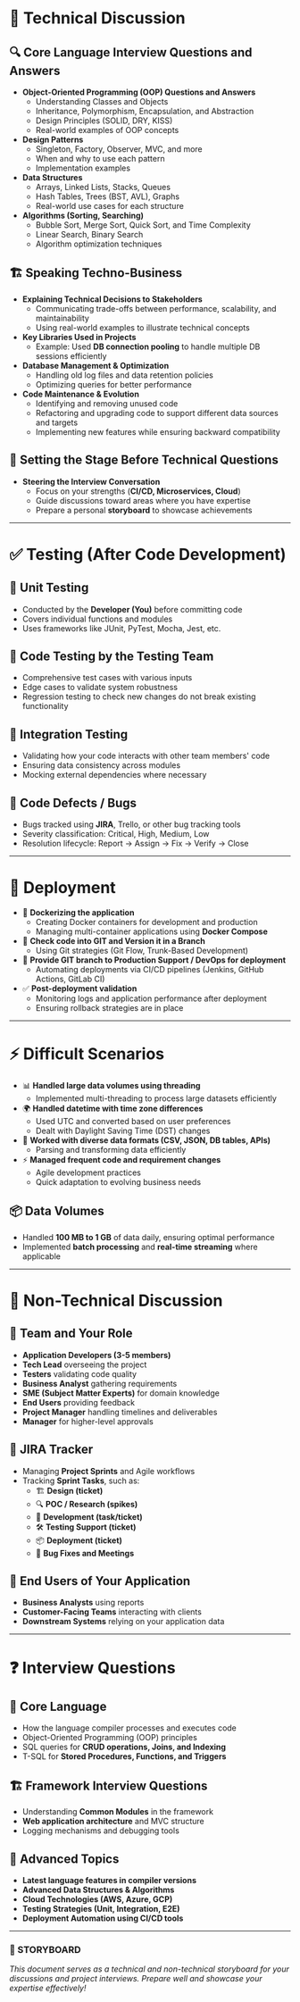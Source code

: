 # 📌 Technical Discussion  

## 🔍 Core Language Interview Questions and Answers  
- **Object-Oriented Programming (OOP) Questions and Answers**  
  - Understanding Classes and Objects  
  - Inheritance, Polymorphism, Encapsulation, and Abstraction  
  - Design Principles (SOLID, DRY, KISS)  
  - Real-world examples of OOP concepts  
- **Design Patterns**  
  - Singleton, Factory, Observer, MVC, and more  
  - When and why to use each pattern  
  - Implementation examples  
- **Data Structures**  
  - Arrays, Linked Lists, Stacks, Queues  
  - Hash Tables, Trees (BST, AVL), Graphs  
  - Real-world use cases for each structure  
- **Algorithms (Sorting, Searching)**  
  - Bubble Sort, Merge Sort, Quick Sort, and Time Complexity  
  - Linear Search, Binary Search  
  - Algorithm optimization techniques  

## 🏗️ Speaking Techno-Business  
- **Explaining Technical Decisions to Stakeholders**  
  - Communicating trade-offs between performance, scalability, and maintainability  
  - Using real-world examples to illustrate technical concepts  
- **Key Libraries Used in Projects**  
  - Example: Used **DB connection pooling** to handle multiple DB sessions efficiently  
- **Database Management & Optimization**  
  - Handling old log files and data retention policies  
  - Optimizing queries for better performance  
- **Code Maintenance & Evolution**  
  - Identifying and removing unused code  
  - Refactoring and upgrading code to support different data sources and targets  
  - Implementing new features while ensuring backward compatibility  

## 🎤 Setting the Stage Before Technical Questions  
- **Steering the Interview Conversation**  
  - Focus on your strengths (**CI/CD, Microservices, Cloud**)  
  - Guide discussions toward areas where you have expertise  
  - Prepare a personal **storyboard** to showcase achievements  

---

# ✅ Testing (After Code Development)  

## 🔹 Unit Testing  
- Conducted by the **Developer (You)** before committing code  
- Covers individual functions and modules  
- Uses frameworks like JUnit, PyTest, Mocha, Jest, etc.  

## 🔹 Code Testing by the Testing Team  
- Comprehensive test cases with various inputs  
- Edge cases to validate system robustness  
- Regression testing to check new changes do not break existing functionality  

## 🔹 Integration Testing  
- Validating how your code interacts with other team members' code  
- Ensuring data consistency across modules  
- Mocking external dependencies where necessary  

## 🐞 Code Defects / Bugs  
- Bugs tracked using **JIRA**, Trello, or other bug tracking tools  
- Severity classification: Critical, High, Medium, Low  
- Resolution lifecycle: Report → Assign → Fix → Verify → Close  

---

# 🚀 Deployment  

- 🐳 **Dockerizing the application**  
  - Creating Docker containers for development and production  
  - Managing multi-container applications using **Docker Compose**  
- 🔀 **Check code into GIT and Version it in a Branch**  
  - Using Git strategies (Git Flow, Trunk-Based Development)  
- 🎯 **Provide GIT branch to Production Support / DevOps for deployment**  
  - Automating deployments via CI/CD pipelines (Jenkins, GitHub Actions, GitLab CI)  
- ✅ **Post-deployment validation**  
  - Monitoring logs and application performance after deployment  
  - Ensuring rollback strategies are in place  

---

# ⚡ Difficult Scenarios  

- 📊 **Handled large data volumes using threading**  
  - Implemented multi-threading to process large datasets efficiently  
- 🌍 **Handled datetime with time zone differences**  
  - Used UTC and converted based on user preferences  
  - Dealt with Daylight Saving Time (DST) changes  
- 📂 **Worked with diverse data formats (CSV, JSON, DB tables, APIs)**  
  - Parsing and transforming data efficiently  
- ⚡ **Managed frequent code and requirement changes**  
  - Agile development practices  
  - Quick adaptation to evolving business needs  

## 📦 Data Volumes  
- Handled **100 MB to 1 GB** of data daily, ensuring optimal performance  
- Implemented **batch processing** and **real-time streaming** where applicable  

---

# 🤝 Non-Technical Discussion  

## 👥 Team and Your Role  
- **Application Developers (3-5 members)**  
- **Tech Lead** overseeing the project  
- **Testers** validating code quality  
- **Business Analyst** gathering requirements  
- **SME (Subject Matter Experts)** for domain knowledge  
- **End Users** providing feedback  
- **Project Manager** handling timelines and deliverables  
- **Manager** for higher-level approvals  

## 📌 JIRA Tracker  
- Managing **Project Sprints** and Agile workflows  
- Tracking **Sprint Tasks**, such as:  
  - 🏗 **Design (ticket)**  
  - 🔍 **POC / Research (spikes)**  
  - 🚀 **Development (task/ticket)**  
  - 🛠 **Testing Support (ticket)**  
  - 📦 **Deployment (ticket)**  
  - 🐞 **Bug Fixes and Meetings**  

## 🎯 End Users of Your Application  
- **Business Analysts** using reports  
- **Customer-Facing Teams** interacting with clients  
- **Downstream Systems** relying on your application data  

---

# ❓ Interview Questions  

## 🔧 Core Language  
- How the language compiler processes and executes code  
- Object-Oriented Programming (OOP) principles  
- SQL queries for **CRUD operations, Joins, and Indexing**  
- T-SQL for **Stored Procedures, Functions, and Triggers**  

## 🏗️ Framework Interview Questions  
- Understanding **Common Modules** in the framework  
- **Web application architecture** and MVC structure  
- Logging mechanisms and debugging tools  

## 🚀 Advanced Topics  
- **Latest language features in compiler versions**  
- **Advanced Data Structures & Algorithms**  
- **Cloud Technologies (AWS, Azure, GCP)**  
- **Testing Strategies (Unit, Integration, E2E)**  
- **Deployment Automation using CI/CD tools**  

---

### 📌 STORYBOARD  
*This document serves as a technical and non-technical storyboard for your discussions and project interviews. Prepare well and showcase your expertise effectively!*  

